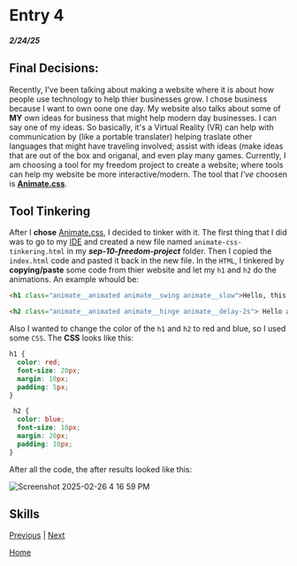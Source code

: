 # Entry 4
##### 2/24/25

## Final Decisions:
Recently, I've been talking about making a website where it is about how people use technology to help thier businesses grow. I chose business because I want to own oone one day. My website also talks about some of **MY** own ideas for business that might help modern day businesses. I can say one of my ideas. So basically, it's  a Virtual Reality (VR) can help with communication by (like a portable translater) helping traslate other languages that might have traveling involved;  assist with ideas (make ideas that are out of the box and origanal, and even play many games. Currently, I am choosing a tool for my freedom project to create a website; where tools can help my website be more interactive/modern. The tool that _I've_ choosen is **[Animate.css](https://animate.style/)**. 

## Tool Tinkering 
After I **chose** [Animate.css](https://animate.style/), I decided to tinker with it. The first thing that I did was to go to my [IDE](https://cs50.dev/) and created a new file named `animate-css-tinkering.html` in my _**sep-10-freedom-project**_ folder. Then I copied the `index.html` code and pasted it back in the new file. In the `HTML`, I tinkered by **copying/paste** some code from thier website and let my `h1` and `h2` do the animations. An example whould be: 
```HTML
<h1 class="animate__animated animate__swing animate__slow">Hello, this is a moving text</h1>

<h2 class="animate__animated animate__hinge animate__delay-2s"> Hello again, but this time its weird</h2>
```
Also I wanted to change the color of the `h1` and `h2` to red and blue, so I used some `CSS`. The **CSS** looks like this:
```CSS
h1 {
  color: red;
  font-size: 20px;
  margin: 10px;
  padding: 5px;
}

 h2 {
  color: blue;
  font-size: 10px;
  margin: 20px;
  padding: 10px;
}
```
After all the code, the after results looked like this: 

![Screenshot 2025-02-26 4 16 59 PM](https://github.com/user-attachments/assets/238311c3-a507-4cbb-9f66-c44c84cdd5ee)

## Skills






[Previous](entry03.md) | [Next](entry05.md)

[Home](../README.md)
